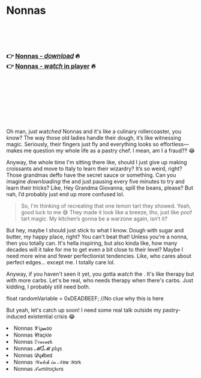 <h1>Nonnas</h1>

<br><br><br>

<h3>👉 <a href="https://Bobs-chikformcalpa1985.github.io/nelfvytwze/">Nonnas - 𝘥𝘰𝘸𝘯𝘭𝘰𝘢𝘥</a> 🔥<br>
👉 <a href="https://Bobs-chikformcalpa1985.github.io/nelfvytwze/">Nonnas - 𝘸𝘢𝘵𝘤𝘩 in player</a> 🔥
</h3>



<br><br><br><br><br><br><br>


Oh man, just 𝘸𝘢𝘵𝘤𝘩𝘦𝘥 Nonnas and it's like a culinary rollercoaster, you know? The way those old ladies handle their dough, it’s like witnessing magic. Seriously, their fingers just fly and everything looks so effortless—makes me question my whole life as a pastry chef. I mean, am I a fraud?? 😂

Anyway, the whole time I'm sitting there like, should I just give up making croissants and move to Italy to learn their wizardry? It’s so weird, right? Those grandmas deffo have the secret sauce or something. Can you imagine 𝘥𝘰𝘸𝘯𝘭𝘰𝘢𝘥𝘪𝘯𝘨 the   and just pausing every five minutes to try and learn their tricks? Like, Hey Grandma Giovanna, spill the beans, please? But nah, I’d probably just end up more confused lol.

> So, I'm thinking of recreating that one lemon tart they showed. Yeah, good luck to me 😅 They made it look like a breeze, tho, just like poof tart magic. My kitchen’s gonna be a warzone again, isn’t it?

But hey, maybe I should just stick to what I know. Dough with sugar and butter, my happy place, right? You can't beat that! Unless you're a nonna, then you totally can. It's hella inspiring, but also kinda like, how many decades will it take for me to get even a bit close to their level? Maybe I need more wine and fewer perfectionist tendencies. Like, who cares about perfect edges... except me. I totally care lol.

Anyway, if you haven't seen it yet, you gotta 𝘸𝘢𝘵𝘤𝘩 the  . It's like therapy but with more carbs. Let's be real, who needs therapy when there's carbs. Just kidding, I probably still need both.

float randomVariable = 0xDEADBEEF; //No clue why this is here

But yeah, let's catch up soon! I need some real talk outside my pastry-induced existential crisis 😂

<li>Nonnas 𝓥ų𝓶𝗈𝗈</li>
<li>Nonnas 𝓒𝗋𝖺ç𝗄𝗅𝖾</li>
<li>Nonnas 𝙿𝑒𝒶𝒸𝓸𝐜𝗄</li>
<li>Nonnas 𝓜Ɠ𝓜 ρ𝗅ų𝗌</li>
<li>Nonnas 𝓓ų𝓫𝖻𝖾𝖽</li>
<li>Nonnas 𝒲𝒶𝓉𝒸𝒽 𝒾𝓃 𝒩𝖾𝗐 𝒴𝗈𝗋𝗄</li>
<li>Nonnas 𝒯𝒶𝗆𝗂𝗅𝗋𝗈ç𝗄𝑒𝗋𝗌</li>
